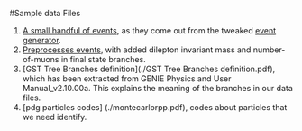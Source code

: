 #Sample data Files

1. [A small handful of events](./gntp.NuMI_C12_dilepton_inclusive.root), as they come out from the tweaked [event generator](../src/gNuMIExptEvGen.cxx).
2. [Preprocesses events](./ultralisk_server.gst.root), with added dilepton invariant mass and number-of-muons in final state branches.
3. [GST Tree Branches definition](./GST Tree Branches definition.pdf), which has been extracted from GENIE Physics and User Manual_v2.10.00a. This explains the meaning of the branches in our data files.
4. [pdg particles codes] (./montecarlorpp.pdf), codes about particles that we need identify.

